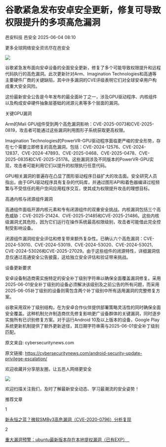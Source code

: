 #  谷歌紧急发布安卓安全更新，修复可导致权限提升的多项高危漏洞   
邑安科技  邑安全   2025-06-04 08:10  
  
更多全球网络安全资讯尽在邑安全  
  
![](https://mmbiz.qpic.cn/mmbiz_png/1N39PtINn8swPdvsBTD1pkFKoibKsicEf8pBs4NubjsSjeYtEr3jnBoy0XLTF92Hsd6q2SBmicxY4z4DibyO6mpJicw/640?wx_fmt=png&from=appmsg "")  
  
谷歌紧急发布面向安卓设备的全面安全更新，修复了多个可能导致权限提升和远程代码执行的高危漏洞。此次更新针对Arm、Imagination Technologies和高通等主要硬件厂商的关键缺陷，其中许多漏洞的CVE评级表明它们对全球安卓用户构成重大安全风险。  
  
这份最新安全公告是今年发布的最全面补丁之一，涉及GPU驱动程序、内核组件以及构成安卓硬件抽象层基础的闭源元素等多个层面的漏洞。  
  
关键GPU漏洞  
  
Arm的Mali GPU组件受到两个高危漏洞影响：CVE-2025-0073和CVE-2025-0819，攻击者可能通过这些漏洞利用图形子系统获取更高权限。  
  
Imagination Technologies的PowerVR-GPU驱动程序面临更严峻的安全形势，存在七个需要立即修复的高危漏洞，包括：CVE-2024-12576、CVE-2024-12837、CVE-2024-47893、CVE-2025-0468、CVE-2025-0478、CVE-2025-0835和CVE-2025-25178。这些漏洞涉及不同版本的PowerVR-GPU实现，攻击者可能利用它们以提升的权限执行任意代码。  
  
GPU相关漏洞的普遍存在凸显了图形驱动程序日益扩大的攻击面。安全研究人员指出，由于GPU驱动程序具有复杂的代码库，并通过图形API和着色器编译过程频繁与不受信任的用户空间应用程序交互，使其成为权限提升攻击的理想目标。  
  
高通内核与闭源组件漏洞  
  
高通组件面临开源内核元素和专有闭源组件的双重安全挑战。内核漏洞包括三个高危威胁：CVE-2025-21424、CVE-2025-21485和CVE-2025-21486。这些内核级漏洞尤其危险，因为它们运行在操作系统最高权限级别，攻击者可能借此完全控制受影响设备。  
  
闭源组件漏洞给安全评估和修复带来额外复杂性。已确认六个高危漏洞：CVE-2024-53010、CVE-2024-53019、CVE-2024-53020、CVE-2024-53021、CVE-2024-53026和CVE-2025-27029。由于这些组件的闭源特性，详细漏洞信息仅通过高通安全公告披露，这给独立安全评估和验证带来挑战。  
  
设备更新要求  
  
安卓设备制造商需实施特定的安全补丁级别字符串以确保全面覆盖漏洞修复。采用2025-06-01安全补丁级别的设备必须解决该级别及之前公告的所有问题，而采用2025-06-05补丁级别的设备则需包含两个补丁级别中所有适用漏洞的完整修复方案。  
  
谷歌采用双补丁级别结构，在为安卓合作伙伴提供部署策略灵活性的同时确保全面安全覆盖。这种机制允许制造商优先修复影响更广设备群体的关键漏洞，同时逐步实施所有已识别修复方案。对于运行Android 10及以上版本的设备，Google Play系统更新机制提供了额外更新途径，其日期字符串需与2025-06-01安全补丁级别匹配。  
  
原文来自: cybersecuritynews.com  
  
原文链接: https://cybersecuritynews.com/android-security-update-privilege-escalation/  
  
欢迎收藏并分享朋友圈，让五邑人网络更安全  
  
![](https://mmbiz.qpic.cn/mmbiz_jpg/1N39PtINn8tD9ic928O6vIrMg4fuib48e1TsRj9K9Cz7RZBD2jjVZcKm1N4QrZ4bwBKZic5crOdItOcdDicPd3yBSg/640?wx_fmt=jpeg "")  
  
欢迎扫描关注我们，及时了解最新安全动态、学习最潮流的安全姿势！  
  
推荐文章  
  
1  
  
[新永恒之蓝？微软SMBv3高危漏洞（CVE-2020-0796）分析复现](http://mp.weixin.qq.com/s?__biz=MzUyMzczNzUyNQ==&mid=2247488913&idx=1&sn=acbf595a4a80dcaba647c7a32fe5e06b&chksm=fa39554bcd4edc5dc90019f33746404ab7593dd9d90109b1076a4a73f2be0cb6fa90e8743b50&scene=21#wechat_redirect)  
  
  
2  
  
[重大漏洞预警：ubuntu最新版本存在本地提权漏洞（已有EXP）　](http://mp.weixin.qq.com/s?__biz=MzUyMzczNzUyNQ==&mid=2247483652&idx=1&sn=b2f2ec90db499e23cfa252e9ee743265&chksm=fa3941decd4ec8c83a268c3480c354a621d515262bcbb5f35e1a2dde8c828bdc7b9011cb5072&scene=21#wechat_redirect)  
  
  
  
  
